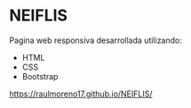 # NEIFLIS
Pagina web responsiva desarrollada utilizando:
* HTML
* CSS
* Bootstrap

https://raulmoreno17.github.io/NEIFLIS/

